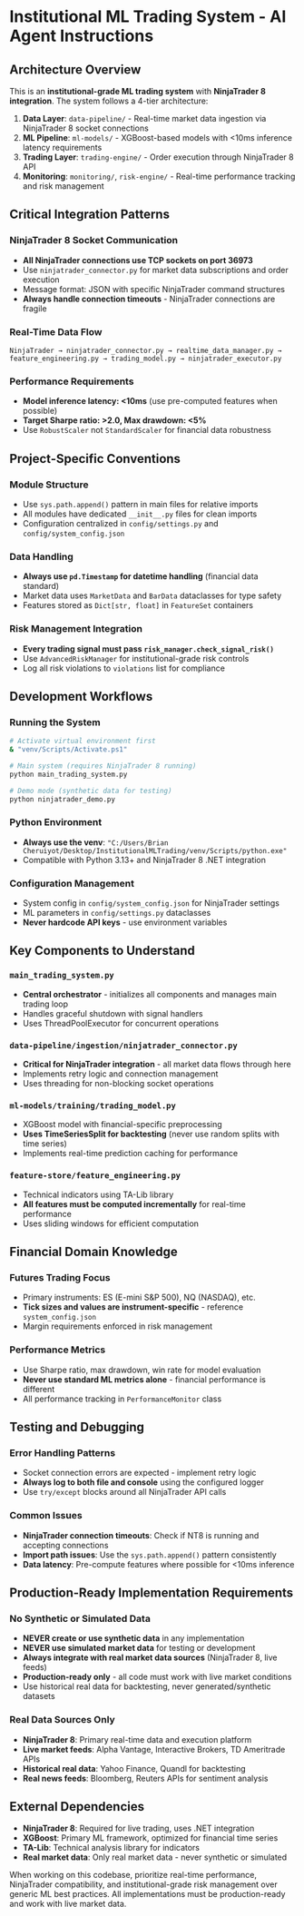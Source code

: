 # Institutional ML Trading System - AI Agent Instructions

## Architecture Overview

This is an **institutional-grade ML trading system** with **NinjaTrader 8 integration**. The system follows a 4-tier architecture:

1. **Data Layer**: `data-pipeline/` - Real-time market data ingestion via NinjaTrader 8 socket connections
2. **ML Pipeline**: `ml-models/` - XGBoost-based models with <10ms inference latency requirements  
3. **Trading Layer**: `trading-engine/` - Order execution through NinjaTrader 8 API
4. **Monitoring**: `monitoring/`, `risk-engine/` - Real-time performance tracking and risk management

## Critical Integration Patterns

### NinjaTrader 8 Socket Communication
- **All NinjaTrader connections use TCP sockets on port 36973**
- Use `ninjatrader_connector.py` for market data subscriptions and order execution
- Message format: JSON with specific NinjaTrader command structures
- **Always handle connection timeouts** - NinjaTrader connections are fragile

### Real-Time Data Flow
```
NinjaTrader → ninjatrader_connector.py → realtime_data_manager.py → feature_engineering.py → trading_model.py → ninjatrader_executor.py
```

### Performance Requirements
- **Model inference latency: <10ms** (use pre-computed features when possible)
- **Target Sharpe ratio: >2.0, Max drawdown: <5%**
- Use `RobustScaler` not `StandardScaler` for financial data robustness

## Project-Specific Conventions

### Module Structure
- Use `sys.path.append()` pattern in main files for relative imports
- All modules have dedicated `__init__.py` files for clean imports
- Configuration centralized in `config/settings.py` and `config/system_config.json`

### Data Handling
- **Always use `pd.Timestamp` for datetime handling** (financial data standard)
- Market data uses `MarketData` and `BarData` dataclasses for type safety
- Features stored as `Dict[str, float]` in `FeatureSet` containers

### Risk Management Integration
- **Every trading signal must pass `risk_manager.check_signal_risk()`**
- Use `AdvancedRiskManager` for institutional-grade risk controls
- Log all risk violations to `violations` list for compliance

## Development Workflows

### Running the System
```bash
# Activate virtual environment first
& "venv/Scripts/Activate.ps1"

# Main system (requires NinjaTrader 8 running)
python main_trading_system.py

# Demo mode (synthetic data for testing)
python ninjatrader_demo.py
```

### Python Environment
- **Always use the venv**: `"C:/Users/Brian Cheruiyot/Desktop/InstitutionalMLTrading/venv/Scripts/python.exe"`
- Compatible with Python 3.13+ and NinjaTrader 8 .NET integration

### Configuration Management
- System config in `config/system_config.json` for NinjaTrader settings
- ML parameters in `config/settings.py` dataclasses
- **Never hardcode API keys** - use environment variables

## Key Components to Understand

### `main_trading_system.py`
- **Central orchestrator** - initializes all components and manages main trading loop
- Handles graceful shutdown with signal handlers
- Uses ThreadPoolExecutor for concurrent operations

### `data-pipeline/ingestion/ninjatrader_connector.py`
- **Critical for NinjaTrader integration** - all market data flows through here
- Implements retry logic and connection management
- Uses threading for non-blocking socket operations

### `ml-models/training/trading_model.py`
- XGBoost model with financial-specific preprocessing
- **Uses TimeSeriesSplit for backtesting** (never use random splits with time series)
- Implements real-time prediction caching for performance

### `feature-store/feature_engineering.py`
- Technical indicators using TA-Lib library
- **All features must be computed incrementally** for real-time performance
- Uses sliding windows for efficient computation

## Financial Domain Knowledge

### Futures Trading Focus
- Primary instruments: ES (E-mini S&P 500), NQ (NASDAQ), etc.
- **Tick sizes and values are instrument-specific** - reference `system_config.json`
- Margin requirements enforced in risk management

### Performance Metrics
- Use Sharpe ratio, max drawdown, win rate for model evaluation
- **Never use standard ML metrics alone** - financial performance is different
- All performance tracking in `PerformanceMonitor` class

## Testing and Debugging

### Error Handling Patterns
- Socket connection errors are expected - implement retry logic
- **Always log to both file and console** using the configured logger
- Use `try/except` blocks around all NinjaTrader API calls

### Common Issues
- **NinjaTrader connection timeouts**: Check if NT8 is running and accepting connections
- **Import path issues**: Use the `sys.path.append()` pattern consistently
- **Data latency**: Pre-compute features where possible for <10ms inference

## Production-Ready Implementation Requirements

### No Synthetic or Simulated Data
- **NEVER create or use synthetic data** in any implementation
- **NEVER use simulated market data** for testing or development
- **Always integrate with real market data sources** (NinjaTrader 8, live feeds)
- **Production-ready only** - all code must work with live market conditions
- Use historical real data for backtesting, never generated/synthetic datasets

### Real Data Sources Only
- **NinjaTrader 8**: Primary real-time data and execution platform
- **Live market feeds**: Alpha Vantage, Interactive Brokers, TD Ameritrade APIs
- **Historical real data**: Yahoo Finance, Quandl for backtesting
- **Real news feeds**: Bloomberg, Reuters APIs for sentiment analysis

## External Dependencies

- **NinjaTrader 8**: Required for live trading, uses .NET integration
- **XGBoost**: Primary ML framework, optimized for financial time series
- **TA-Lib**: Technical analysis library for indicators
- **Real market data**: Only real market data - never synthetic or simulated

When working on this codebase, prioritize real-time performance, NinjaTrader compatibility, and institutional-grade risk management over generic ML best practices. All implementations must be production-ready and work with live market data.
